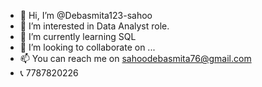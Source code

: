 - 👋 Hi, I’m @Debasmita123-sahoo
- 👀 I’m interested in Data Analyst role.
- 🌱 I’m currently learning SQL 
- 💞️ I’m looking to collaborate on ...
- 📫 You can reach me on sahoodebasmita76@gmail.com
- 📞 7787820226

<!---
Debasmita123-sahoo/Debasmita123-sahoo is a ✨ special ✨ repository because its `README.md` (this file) appears on your GitHub profile.
You can click the Preview link to take a look at your changes.
--->
